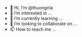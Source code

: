- 👋 Hi, I’m @thuongnla
- 👀 I’m interested in ...
- 🌱 I’m currently learning ...
- 💞️ I’m looking to collaborate on ...
- 📫 How to reach me ...

<!---
thuongnla/thuongnla is a ✨ special ✨ repository because its `README.md` (this file) appears on your GitHub profile.
You can click the Preview link to take a look at your changes.
--->
